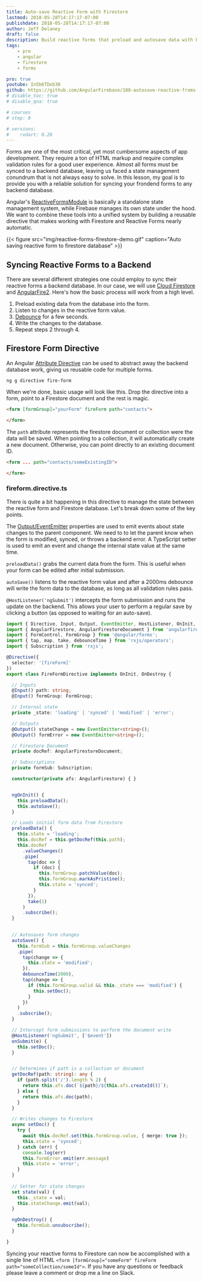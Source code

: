 ```yaml
---
title: Auto-save Reactive Form with Firestore
lastmod: 2018-05-28T14:17:17-07:00
publishdate: 2018-05-28T14:17:17-07:00
author: Jeff Delaney
draft: false
description: Build reactive forms that preload and autosave data with Firestore
tags: 
    - pro
    - angular
    - firestore
    - forms

pro: true
youtube: In5b6TDxb30
github: https://github.com/AngularFirebase/108-autosave-reactive-froms-firestore
# disable_toc: true
# disable_qna: true

# courses
# step: 0

# versions:
#    rxdart: 0.20
---
```


Forms are one of the most critical, yet most cumbersome aspects of app development. They require a ton of HTML markup and require complex validation rules for a good user experience. Almost all forms must be synced to a backend database, leaving us faced a state management conundrum that is not always easy to solve. In this lesson, my goal is to provide you with a reliable solution for syncing your frondend forms to any backend database. 

Angular's [ReactiveFormsModule](https://angular.io/guide/reactive-forms) is basically a standalone state management system, while Firebase manages its own state under the hood. We want to combine these tools into a unified system by building a reusable directive that makes working with Firestore and Reactive Forms nearly automatic. 

{{< figure src="img/reactive-forms-firestore-demo.gif" caption="Auto saving reactive form to firestore database" >}}


## Syncing Reactive Forms to a Backend

There are several different strategies one could employ to sync their reactive forms a backend database. In our case, we will use [Cloud Firestore](https://firebase.google.com/docs/firestore/) and [AngularFire2](https://github.com/angular/angularfire2). Here's how the basic process will work from a high level. 

1. Preload existing data from the database into the form. 
2. Listen to changes in the reactive form value.
3. [Debounce](https://www.learnrxjs.io/operators/filtering/debouncetime.html) for a few seconds.
4. Write the changes to the database. 
5. Repeat steps 2 through 4. 


## Firestore Form Directive 

An Angular [Attribute Directive](https://angular.io/guide/attribute-directives) can be used to abstract away the backend database work, giving us reusable code for multiple forms. 

```shell
ng g directive fire-form
```

When we're done, basic usage will look like this. Drop the directive into a form, point to a Firestore document and the rest is magic. 

```html
<form [formGroup]="yourForm" fireForm path="contacts">

</form>
```

The `path` attribute represents the firestore document or collection were the data will be saved. When pointing to a collection, it will automatically create a new document. Otherwise, you can point directly to an existing document ID. 

```html
<form ... path="contacts/someExistingID">

</form>
```

### fireform.directive.ts

There is quite a bit happening in this directive to manage the state between the reactive form and Firestore database. Let's break down some of the key points. 

The [Output/EventEmitter](https://angular.io/api/core/EventEmitter) properties are used to emit events about state changes to the parent component. We need to to let the parent know when the form is modified, synced, or throws a backend error. A TypeScript setter is used to emit an event and change the internal state value at the same time. 

`preloadData()` grabs the current data from the form. This is useful when your form can be edited after initial submission. 

`autoSave()` listens to the reactive form value and after a 2000ms debounce will write the form data to the database, as long as all validation rules pass. 

`@HostListener('ngSubmit')` intercepts the form submission and runs the update on the backend. This allows your user to perform a regular save by clicking a button (as opposed to waiting for an auto-save). 

 
```typescript
import { Directive, Input, Output, EventEmitter, HostListener, OnInit, OnDestroy } from '@angular/core';
import { AngularFirestore, AngularFirestoreDocument } from 'angularfire2/firestore';
import { FormControl, FormGroup } from '@angular/forms';
import { tap, map, take, debounceTime } from 'rxjs/operators';
import { Subscription } from 'rxjs';

@Directive({
  selector: '[fireForm]'
})
export class FireFormDirective implements OnInit, OnDestroy {

  // Inputs
  @Input() path: string;
  @Input() formGroup: FormGroup;

  // Internal state
  private _state: 'loading' | 'synced' | 'modified' | 'error';

  // Outputs
  @Output() stateChange = new EventEmitter<string>();
  @Output() formError = new EventEmitter<string>();

  // Firestore Document
  private docRef: AngularFirestoreDocument;

  // Subscriptions
  private formSub: Subscription;

  constructor(private afs: AngularFirestore) { }


  ngOnInit() {
    this.preloadData();
    this.autoSave();
  }

  // Loads initial form data from Firestore
  preloadData() {
    this.state = 'loading';
    this.docRef = this.getDocRef(this.path);
    this.docRef
      .valueChanges()
      .pipe(
        tap(doc => {
          if (doc) {
            this.formGroup.patchValue(doc);
            this.formGroup.markAsPristine();
            this.state = 'synced';
          }
        }),
        take(1)
      )
      .subscribe();
  }

  
  // Autosaves form changes
  autoSave() {
    this.formSub = this.formGroup.valueChanges
    .pipe(
      tap(change => {
        this.state = 'modified';
      }),
      debounceTime(2000),
      tap(change => {
        if (this.formGroup.valid && this._state === 'modified') {
          this.setDoc();
        }
      })
    )
    .subscribe();
  }

  // Intercept form submissions to perform the document write
  @HostListener('ngSubmit', ['$event'])
  onSubmit(e) {
    this.setDoc();
  }


  // Determines if path is a collection or document
  getDocRef(path: string): any {
    if (path.split('/').length % 2) {
      return this.afs.doc(`${path}/${this.afs.createId()}`);
    } else {
      return this.afs.doc(path);
    }
  }

  // Writes changes to Firestore
  async setDoc() {
    try {
      await this.docRef.set(this.formGroup.value, { merge: true });
      this.state = 'synced';
    } catch (err) {
      console.log(err)
      this.formError.emit(err.message)
      this.state = 'error';
    }
  }
  
  // Setter for state changes
  set state(val) {
    this._state = val;
    this.stateChange.emit(val);
  }

  ngOnDestroy() {
    this.formSub.unsubscribe();
  }

}
```

Syncing your reactive forms to Firestore can now be accomplished with a single line of HTML `<form [formGroup]="someForm" fireForm path="someCollection/someId">`. If you have any questions or feedback please leave a comment or drop me a line on Slack. 
